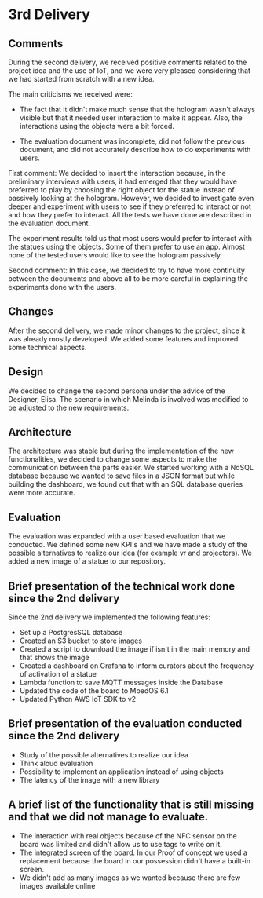 # 3rd Delivery

## Comments

During the second delivery, we received positive comments related to the project idea and the use of IoT, and we were very pleased considering that we had started from scratch with a new idea.

The main criticisms we received were:

- The fact that it didn't make much sense that the hologram wasn't always visible but that it needed user interaction to make it appear.
  Also, the interactions using the objects were a bit forced.

- The evaluation document was incomplete, did not follow the previous document, and did not accurately describe how to do experiments with users.

First comment:
We decided to insert the interaction because, in the preliminary interviews with users, it had emerged that they would have preferred to play by choosing the right object for the statue instead of passively looking at the hologram.
However, we decided to investigate even deeper and experiment with users to see if they preferred to interact or not and how they prefer to interact.
All the tests we have done are described in the evaluation document.

The experiment results told us that most users would prefer to interact with the statues using the objects.
Some of them prefer to use an app.
Almost none of the tested users would like to see the hologram passively.

Second comment:
In this case, we decided to try to have more continuity between the documents and above all to be more careful in explaining the experiments done with the users.

## Changes

After the second delivery, we made minor changes to the project, since it was already mostly developed. We added some features and improved some technical aspects.

## Design

We decided to change the second persona under the advice of the Designer, Elisa. The scenario in which Melinda is involved was modified to be adjusted to the new requirements.

## Architecture

The architecture was stable but during the implementation of the new functionalities, we decided to change some aspects to make the communication between the parts easier. We started working with a NoSQL database because we wanted to save files in a JSON format but while building the dashboard, we found out that with an SQL database queries were more accurate.

## Evaluation

The evaluation was expanded with a user based evaluation that we conducted. We defined some new KPI's and we have made a study of the possible alternatives to realize our idea (for example vr and projectors).
We added a new image of a statue to our repository.

## Brief presentation of the technical work done since the 2nd delivery

Since the 2nd delivery we implemented the following features:

- Set up a PostgresSQL database
- Created an S3 bucket to store images
- Created a script to download the image if isn't in the main memory and that shows the image
- Created a dashboard on Grafana to inform curators about the frequency of activation of a statue
- Lambda function to save MQTT messages inside the Database
- Updated the code of the board to MbedOS 6.1
- Updated Python AWS IoT SDK to v2

## Brief presentation of the evaluation conducted since the 2nd delivery

- Study of the possible alternatives to realize our idea
- Think aloud evaluation
- Possibility to implement an application instead of using objects
- The latency of the image with a new library

## A brief list of the functionality that is still missing and that we did not manage to evaluate.

- The interaction with real objects because of the NFC sensor on the board was limited and didn't allow us to use tags to write on it.
- The integrated screen of the board. In our Proof of concept we used a replacement because the board in our possession didn't have a built-in screen.
- We didn't add as many images as we wanted because there are few images available online
